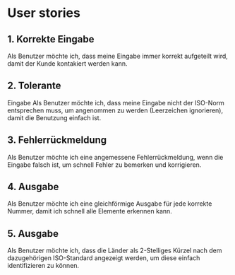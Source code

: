 # User stories

## 1. Korrekte Eingabe
Als Benutzer möchte ich, dass meine Eingabe immer korrekt
aufgeteilt wird, damit der Kunde kontakiert werden kann.

## 2. Tolerante
Eingabe Als Benutzer möchte ich, dass meine Eingabe nicht der
ISO-Norm entsprechen muss, um angenommen zu werden (Leerzeichen
ignorieren), damit die Benutzung einfach ist.

## 3. Fehlerrückmeldung
Als Benutzer möchte ich eine angemessene Fehlerrückmeldung, wenn
die Eingabe falsch ist, um schnell Fehler zu bemerken und
korrigieren.

## 4. Ausgabe
Als Benutzer möchte ich eine gleichförmige Ausgabe für jede
korrekte Nummer, damit ich schnell alle Elemente erkennen kann.

## 5. Ausgabe
Als Benutzer möchte ich, dass die Länder als 2-Stelliges Kürzel 
nach dem dazugehörigen ISO-Standard angezeigt werden, um diese 
einfach identifizieren zu können.
